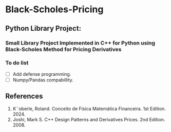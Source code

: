 # Black-Scholes-Pricing

## Python Library Project:
### Small Library Project Implemented in C++ for Python using Black-Scholes Method for Pricing Derivatives

### To do list
- [ ] Add defense programming.
- [ ] Numpy/Pandas compabillity.

## References

1. K¨oberle, Roland. Conceito de Física Matemática Financeira. 1st Edition. 2024.
2. Joshi, Mark S. C++ Design Patterns and Derivatives Prices. 2nd Edition. 2008.